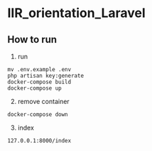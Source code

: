 # IIR_orientation_Laravel
## How to run
1. run
```
mv .env.example .env
php artisan key:generate
docker-compose build
docker-compose up
```
2. remove container
```
docker-compose down
```
3. index
```
127.0.0.1:8000/index
```
